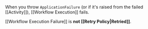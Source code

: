 When you throw `ApplicationFailure` (or if it's raised from the failed [[Activity]]), [[Workflow Execution]] fails.

[[Workflow Execution Failure]] is **not [[Retry Policy|Retried]]**.
